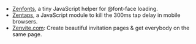 - [Zenfonts](https://github.com/zengabor/zenfonts), a tiny JavaScript helper for @font-face loading.
- [Zentaps](https://github.com/zengabor/zentaps), a JavaScript module to kill the 300ms tap delay in mobile browsers.
- [Zenvite.com](http://zenvite.com/): Create beautiful invitation pages & get everybody on the same page.
